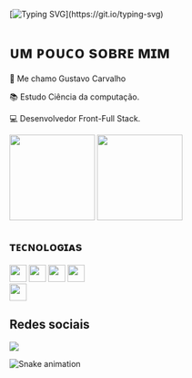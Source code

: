 [![Typing SVG](https://readme-typing-svg.herokuapp.com?font=Fira+Code&pause=1000&color=2196F3&background=FF000000&center=falso&vCenter=falso&repeat=verdadeiro&width=450&height=75&lines=console.log('Seja+bem-vindo'))](https://git.io/typing-svg)

 <div>
   <h1> ᴜᴍ ᴘᴏᴜᴄᴏ sᴏʙʀᴇ ᴍɪᴍ</h1>
   <p>👋 Me chamo Gustavo Carvalho</>
   <p>📚 Estudo Ciência da computação.</p>
   <p>💻 Desenvolvedor Front-Full Stack.</p>
 
 </div>
   
 <div>
 
  <img height="150em" src="https://github-readme-stats.vercel.app/api?username=nomegustaa&theme=transparent&show_icons=true)"/>
  <img height="150em" src="https://github-readme-stats.vercel.app/api/top-langs/?username=nomegustaa&layout=compact&langs_count=7&theme=transparent"/>
</div>
 
<div>
 <h2 align="left">ᴛᴇᴄɴᴏʟᴏɢɪᴀs</h2>
 <div align="left">
   <span>
    <img height="30px" src="https://img.shields.io/badge/HTML5-E34F26?style=for-the-badge&logo=html5&logoColor=white"/>
   </span>
  
   <span>
    <img height="30px" src="https://img.shields.io/badge/CSS3-1572B6?style=for-the-badge&logo=css3&logoColor=white"/>
   </span>
  
   <span>
    <img height="30px" src="https://img.shields.io/badge/JavaScript-F7DF1E?style=for-the-badge&logo=javascript&logoColor=black"/>
   </span>
   
   <span>
    <img height="30px" src="https://img.shields.io/badge/React-20232A?style=for-the-badge&logo=react&logoColor=61DAFB"/>
   </span>
   <br>
   <span>
    <img height="30px" src="https://img.shields.io/badge/Node.js-43853D?style=for-the-badge&logo=node.js&logoColor=white"/>
   </span>
 </div>
</div>

<div>
   <h2> Redes sociais</h2>
  <a href="https://www.linkedin.com/in/gustavo--carvalho-da-silva" target="_blank"><img src="https://img.shields.io/badge/-LinkedIn-%230077B5?style=for-the-badge&logo=linkedin&logoColor=white" target="_blank"></a>
 

   ![Snake animation](https://github.com/nomegustaa/nomegustaa/blob/output/github-contribution-grid-snake.svg)
</div>
